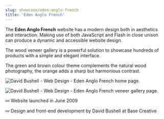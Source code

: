 ```yaml
---
slug: showcase/eden-anglo-french
title: 'Eden Anglo French'
---
```

The **Eden Anglo French** website has a modern design both in aesthetics and interaction. Making use of both JavaScript and Flash in close unison can produce a dynamic and accessible website design.

The wood veneer gallery is a powerful solution to showcase hundreds of products with a simple and elegant interface.

The green and brown colour theme complements the natural wood photography, the orange adds a sharp but harmonious contrast.

![David Bushell - Web Design - Eden Anglo French home page.](/images/portfolio/web-design-eden-anglo-french-1.png)

![David Bushell - Web Design - Eden Anglo French veneer gallery page.](/images/portfolio/web-design-eden-anglo-french-2.png)

💤 Website launched in June 2009

💤 Design and front-end development by David Bushell at Base Creative
